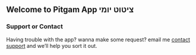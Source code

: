 
## Welcome to Pitgam App ציטוט יומי
### Support or Contact

Having trouble with the app? wanna make some request?
email me [contact support](email:guycohendev@gmail.com) and we’ll help you sort it out.
